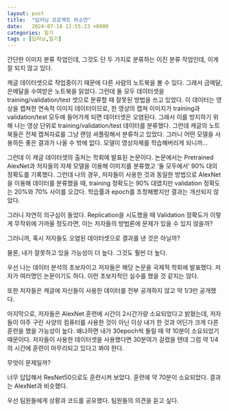 ```yaml
---
layout: post
title:  "딥러닝 프로젝트 하소연"
date:   2024-07-18 12:55:23 +0900
categories: 일기
tags : [딥러닝,일기]
---
```


간단한 이미지 분류 작업인데, 그것도 단 두 가지로 분류하는 이진 분류 작업인데, 이게 잘 되지 않고 있다. 



캐글 데이터셋으로 작업중이기 때문에 다른 사람의 노트북을 볼 수 있다. 그래서 금메달, 은메달을 수여받은 노트북을 읽었다. 그런데 둘 모두 데이터셋을 training/validation/test 셋으로 분류할 때 잘못된 방법을 쓰고 있었다. 이 데이터는 영상을 캡쳐한 연속적 이미지 데이터이므로, 한 영상의 캡쳐 이미지가 training과 validation/test 모두에 들어가게 되면 데이터셋은 오염된다. 그래서 이를 방지하기 위해 나는 영상 단위로 training/validation/test 데이터를 분류했다. 그런데 캐글의 노트북들은 전체 캡쳐자료를 그냥 랜덤 셔플링해서 분류하고 있었다. 그러니 어떤 모델을 사용하든 좋은 결과가 나올 수 밖에 없다. 모델이 영상자체를 학습해버리게 되니까… 

그런데 이 캐글 데이터셋의 출처는 학회에 발표된 논문이다. 논문에서는 Pretrained AlexNet과 저자들의 자체 모델을 이용해 이미지를 분류했고 ‘둘 모두에서’ 90% 대의 정확도를 기록했다. 그런데 나의 경우, 저자들이 사용한 것과 동일한 방법으로 AlexNet을 이용해 데이터를 분류했을 때, training 정확도는 90% 대였지만 validation 정확도는 20%와 70% 사이를 오갔다. 학습률과 epoch를 조정해봤지만 결과는 개선되지 않았다. 

그러니 자연히 의구심이 들었다. Replication을 시도했을 때 Validation 정확도가 이렇게 무작위에 가까울 정도라면, 이는 저자들의 방법론에 문제가 있을 수 있지 않을까? 

그러니까, 혹시 저자들도 오염된 데이터셋으로 결과를 낸 것은 아닐까? 



물론, 내가 잘못하고 있을 가능성이 더 높다. 그것도 훨씬 더 높다. 

우선 나는 데이터 분석의  초보자이고 저자들은 해당 논문을 국제적 학회에 발표했다. 저자가 여러명인 논문이기도 하다. 이런 초보자적인 실수를 했을 것 같지는 않다. 

또한 저자들은 캐글에 자신들이 사용한 데이터를 전부 공개하지 않고 약 1/3만 공개했다. 

마지막으로, 저자들은 AlexNet 훈련에 시간이 2시간가량 소요되었다고 밝혔는데, 저자들이 아주 구린 사양의 컴퓨터를 사용한 것이 아닌 이상 내가 한 것과 어딘가 크게 다른 훈련을 했을 가능성이 높다. 왜냐하면 내가  30epoch씩 돌릴 때 약 10분이 소요되었기 때문이다. 저자들이 사용한 데이터셋을 사용했다면 30분여가 걸렸을 텐데 그럼 약 1/4의 시간에 훈련이 마무리되고 있다고 봐야 한다. 



무엇이 문제일까?

너무 답답해서 ResNet50으로도 훈련시켜 보았다. 훈련에 약 70분이 소요되었다. 결과는 AlexNet과 비슷했다.

우선 팀원들에게 상황과 코드를 공유했다.  팀원들의 의견을 듣고 싶다.
